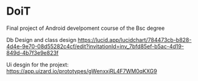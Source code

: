 # DoiT

Final project of Android develpoment course of the Bsc degree

Db Design and class design
https://lucid.app/lucidchart/784473cb-b828-4d4e-9e70-08d55282c4cf/edit?invitationId=inv_7bfd85ef-b5ac-4d19-849d-4b7f3e9e823f


Ui desgin for the projext:
https://app.uizard.io/prototypes/gWenxxjRL4F7WM0qKXG9
